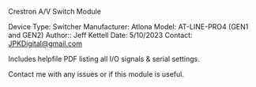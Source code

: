 Crestron A/V Switch Module

Device Type: Switcher
Manufacturer: Atlona
Model: AT-LINE-PRO4 (GEN1 and GEN2)
Author:: Jeff Kettell
Date: 5/10/2023 
Contact: JPKDigital@gmail.com

Includes helpfile PDF listing all I/O signals & serial settings.

Contact me with any issues or if this module is useful.